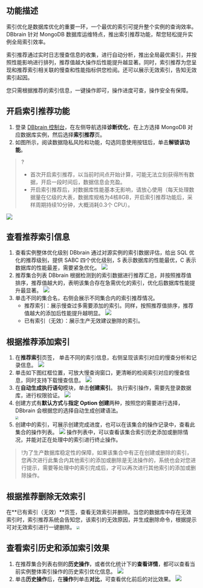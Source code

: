 ## 功能描述
索引优化是数据库优化的重要一环，一个最优的索引可提升整个实例的查询效率。DBbrain 针对 MongoDB 数据库运维特点，推出索引推荐功能，帮您轻松提升实例全局索引效率。

索引推荐通过实时日志慢查信息的收集，进行自动分析，推出全局最优索引，并按照性能影响进行排列，推荐值越大操作后性能提升越显著。同时，索引推荐为您呈现和推荐索引相关联的慢查和性能指标供您检阅。还可以展示无效索引，告知无效索引起因。

您只需根据推荐的索引信息，一键操作即可，操作进度可查，操作安全有保障。

## 开启索引推荐功能
1. 登录 [DBbrain 控制台](https://console.cloud.tencent.com/dbbrain)，在左侧导航选择**诊断优化**，在上方选择 MongoDB 对应数据库实例，然后选择**索引推荐**页。
2. 如图所示，阅读数据隐私风险和功能，勾选同意使用按钮后，单击**解锁该功能**。
> ?
> - 首次开启索引推荐，以当前时间点开始计算，可能无法立刻获得所有数据，开启一段时间后，数据信息会充盈。
> - 开启索引推荐后，对数据库性能基本无影响，请放心使用（每天处理数据量在亿级的大表，数据库规格为4核8GB，开启索引推荐功能后，采样周期持续10分钟，大概消耗0.3个 CPU）。
> 
![](https://qcloudimg.tencent-cloud.cn/raw/2b9a462cf8c84b9819f3e3e104ca4258.png)

## 查看推荐索引信息
1. 查看实例整体优化级别
   DBbrain 通过对源实例的索引数据评估，给出 SQL 优化的推荐级别，提供 SABC 四个优化级别，S 表示数据库的性能最优，C 表示数据库的性能最差，需要紧急优化。
   ![](https://qcloudimg.tencent-cloud.cn/raw/6903cc0c7d68c0f3c5d6821706a4ba38.png)
2. 推荐集合列表
   DBbrain 根据检测到的索引数据进行推荐汇总，并按照推荐值排序，推荐值越大的，表明该集合存在急需优化的索引，优化后数据库性能提升最显著。
   ![](https://qcloudimg.tencent-cloud.cn/raw/583f753eee1a0085255cdf8b9b7032d7.png) 
3. 单击不同的集合名，右侧会展示不同集合内的索引推荐情况。
   - 推荐索引：展示慢查过多需要添加的索引。同样，按照推荐值排序，推荐值越大的添加后性能提升越明显。 
     ![](https://qcloudimg.tencent-cloud.cn/raw/4cc8fe35fe5d03b0912ed6ceff3afb92.png)  
   - 已有索引（无效）：展示生产无效建议删除的索引。

## 根据推荐添加索引 
1. 在**推荐索引**页签， 单击不同的索引信息，右侧呈现该索引对应的慢查分析和记录信息。
   ![](https://qcloudimg.tencent-cloud.cn/raw/f8d5ac9314a7437bdd774287ea67d744.png)
2. 单击如下图红框位置，可放大慢查询窗口，更清晰的检阅索引对应的慢查信息，同时支持下载慢查信息。
   ![](https://qcloudimg.tencent-cloud.cn/raw/431d297aa9f5cef82189c14b3e29f0d8.png)
3. 在**自动生成执行语句**模块，单击**创建索引**。
   执行索引操作，需要先登录数据库，进行权限验证。
   ![](https://qcloudimg.tencent-cloud.cn/raw/caa5d4e064b702dfa79f7262695c8ffc.png)
4. 创建方式有**默认方式**与**指定 Option 创建**两种，按照您的需要进行选择，DBbrain 会根据您的选择自动生成创建语法。  
   <img src="https://qcloudimg.tencent-cloud.cn/raw/30f89ec990d05d7994ee028e725aa0e1.png" style="zoom:50%;" />
5. 创建中的索引，可展示创建完成进度，也可以在该集合的操作记录中，查看此集合的操作列表。
   ![](https://qcloudimg.tencent-cloud.cn/raw/c3645d5a733bc782eb2e2d8472ad9b02.png)
   操作列表中，可以查看该集合索引历史添加或删除情况，并能对正在处理中的索引进行终止操作。  
> !为了生产数据库稳定性的保障，如果该集合中有正在创建或删除的索引，您再次进行此集合内其他索引的添加或删除是无法操作的，系统也会对您进行提示，需要等处理中的索引完成后，才可以再次进行其他索引的添加或删除操作。

## 根据推荐删除无效索引
在**已有索引（无效）**页签，查看无效索引并删除。当您的数据库中存在无效索引时，索引推荐系统会告知您，该索引的无效原因，并生成删除命令，根据提示可对无效索引进行一键删除。
<img src="https://qcloudimg.tencent-cloud.cn/raw/3ce506ae2c8b1cb5de33050475fd4e40.png" style="zoom:50%;" />

## 查看索引历史和添加索引效果
1. 在推荐集合列表右侧的**历史操作**，或者优化统计下的**查看详情**，都可以查看当前实例整体索引操作的历史索引优化信息。
   ![](https://qcloudimg.tencent-cloud.cn/raw/a0cde45b1b65afbe20764439f52066a7.png) 
2. 单击**历史操作**后，在**操作**列单击**对比**，可查看优化前后的对比效果。
   ![](https://qcloudimg.tencent-cloud.cn/raw/a5094ea856cbdaf84fbd9bda3b66f9cb.png)
